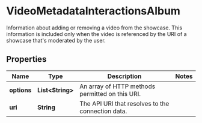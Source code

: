 

# VideoMetadataInteractionsAlbum

Information about adding or removing a video from the showcase. This information is included only when the video is referenced by the URI of a showcase that's moderated by the user.

## Properties

| Name | Type | Description | Notes |
|------------ | ------------- | ------------- | -------------|
|**options** | **List&lt;String&gt;** | An array of HTTP methods permitted on this URI. |  |
|**uri** | **String** | The API URI that resolves to the connection data. |  |




